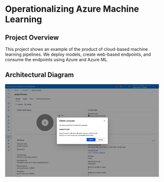 # Operationalizing Azure Machine Learning

## Project Overview
This project shows an example of the product of cloud-based machine learning pipelines. We deploy models, create web-based endpoints, and consume the endpoints using Azure and Azure ML.

## Architectural Diagram
![alt text](https://github.com/jackharrison27/Optimizing_a_Pipeline_in_Azure/blob/master/delete_cluster.png?raw=true)
